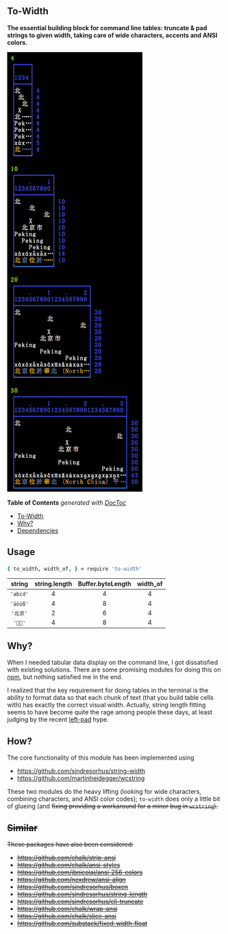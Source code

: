 ## To-Width

**The essential building block for command line tables: truncate & pad strings
to given width, taking care of wide characters, accents and ANSI colors.**

![](https://github.com/loveencounterflow/to-width/raw/master/art/Screen%20Shot%202016-07-05%20at%2016.44.59.png)

<!-- START doctoc generated TOC please keep comment here to allow auto update -->
<!-- DON'T EDIT THIS SECTION, INSTEAD RE-RUN doctoc TO UPDATE -->
**Table of Contents**  *generated with [DocToc](https://github.com/thlorenz/doctoc)*

- [To-Width](#to-width)
- [Why?](#why)
- [Dependencies](#dependencies)

<!-- END doctoc generated TOC please keep comment here to allow auto update -->

## Usage

```coffee
{ to_width, width_of, } = require 'to-width'
```

| string     | string.length | Buffer.byteLength | width_of   |
| :--------: | :--------:    | :--------:        | :--------: |
| `'abcd'`   | 4             | 4                 | 4          |
| `'äöüß'`   | 4             | 8                 | 4          |
| `'北京'`   | 2             | 6                 | 4          |
| `'𪜀𪜁'`     | 4             | 8                 | 4          |






## Why?

When I needed tabular data display on the command line, I got dissatisfied
with existing solutions. There are some promising modules for doing this on
[npm](https://www.npmjs.com/search?q=table), but nothing satisfied me in the end.

I realized that the key requirement for doing tables in the terminal is the
ability to format data so that each chunk of text (that you build table cells
with) has exactly the correct visual width. Actually, string length fitting
seems to have become quite the rage among people these days, at least judging by
the recent [left-pad](https://www.npmjs.com/package/left-pad) hype.

## How?

The core functionality of this module has been implemented using

* https://github.com/sindresorhus/string-width
* https://github.com/martinheidegger/wcstring

These two modules do the heavy lifting (looking for wide characters, combining characters, and
ANSI color codes); `to-width` does only a little bit of glueing (and <strike>fixing<strike>
providing a workaround for a minor bug in `wcstring`).


<!--
In programming languages and fixed-width displays, there are at least three meaningful measures of text 'length':

* **Length**—How many code units are used by a given programming language? In
  JavaScript, this measure is obtained by retrieving the value of `text.length`,
  and indeed, this is often used to implement simple-minded string truncation
  and padding when lines of constant length are desired. Be it said that the only two justifications for considering `text.length`

* **Size**—How long a string is under some special interpretation of its contents; for example, the string
`'a&#98x;c'` has a length of 8, but a size of 3 when NCRs are rendered as their corresponding code
points.

* **Width**—How wide does a given text appear on the screen? This is a tricky
  question, even if we reframe it a bit and try to answer, not "how many
  millimeters does this text take up", but, much more interestingly, "if I
  assume a monospaced (a.k.a fixed-width, non-proportional) font and a 'gauge' of
  (say) ten characters `0123456789`, then how many characters of a given text will
  fit into the exact same horizontal space?".


  Strictly speaking, we can only find out by this must ignore color codes and
  take CJK &c. into account; also, it should support [combining
  characters](https://en.wikipedia.org/wiki/Combining_character)
 -->


## Similar

These packages have also been considered:

* https://github.com/chalk/strip-ansi
* https://github.com/chalk/ansi-styles
* https://github.com/jbnicolai/ansi-256-colors
* https://github.com/nexdrew/ansi-align
* https://github.com/sindresorhus/boxen
* https://github.com/sindresorhus/string-length
* https://github.com/sindresorhus/cli-truncate
* https://github.com/chalk/wrap-ansi
* https://github.com/chalk/slice-ansi
* https://github.com/substack/fixed-width-float

